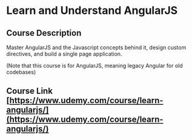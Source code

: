# Learn and Understand AngularJS
## Course Description
Master AngularJS and the Javascript concepts behind it, design custom directives, and build a single page application.

(Note that this course is for AngularJS, meaning legacy Angular for old codebases)
## Course Link [https://www.udemy.com/course/learn-angularjs/](https://www.udemy.com/course/learn-angularjs/)
